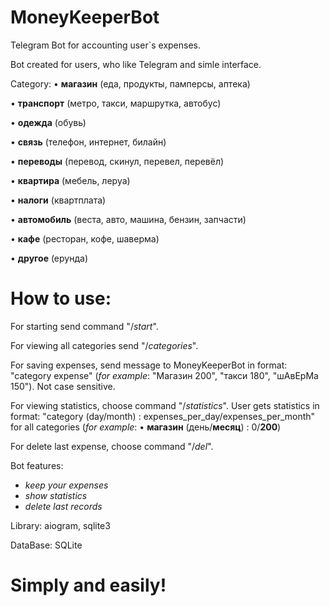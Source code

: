 
# MoneyKeeperBot

Telegram Bot for accounting user`s expenses.

Bot created for users, who like Telegram and simle interface.

Category:
• <b>магазин</b> (еда, продукты, памперсы, аптека)

• <b>транспорт</b> (метро, такси, маршрутка, автобус)

• <b>одежда</b> (обувь)

• <b>связь</b> (телефон, интернет, билайн)

• <b>переводы</b> (перевод, скинул, перевел, перевёл)

• <b>квартира</b> (мебель, леруа)

• <b>налоги</b> (квартплата)

• <b>автомобиль</b> (веста, авто, машина, бензин, запчасти)

• <b>кафе</b> (ресторан, кофе, шаверма)

• <b>другое</b> (ерунда)

# How to use:

For starting send command "/_start_".

For viewing all categories send "/_categories_".

For saving expenses, send message to MoneyKeeperBot in format: "category expense" (_for example_: "Магазин 200", "такси 180", "шАвЕрМа 150"). Not case sensitive.

For viewing statistics, choose command "/_statistics_". User gets statistics in format: "category (day/month) : expenses_per_day/expenses_per_month" for all categories (_for example_: • <b>магазин</b> (день/<b>месяц</b>) : 0/<b>200</b>)

For delete last expense, choose command "/_del_".

Bot features:

- _keep your expenses_
- _show statistics_
- _delete last records_

Library: aiogram, sqlite3

DataBase: SQLite

# Simply and easily!

